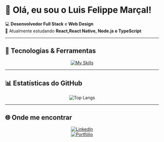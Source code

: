 # 👋 Olá, eu sou o Luis Felippe Marçal!

💻 **Desenvolvedor Full Stack** e **Web Design**  
🚀 Atualmente estudando **React,React Native, Node.js e TypeScript**  

---

## 🚀 Tecnologias & Ferramentas  

<div align="center">

[![My Skills](https://skillicons.dev/icons?i=ts,react,nodejs,tailwind,mysql,figma,html,css,js&theme=dark)](https://skillicons.dev)

</div>

---

## 📊 Estatísticas do GitHub  

<div align="center">


![Top Langs](https://github-readme-stats.vercel.app/api/top-langs/?username=LuismarcalDev&layout=compact&theme=radical&hide_border=true)

</div>

---

## 🌐 Onde me encontrar  

<div align="center">

[![LinkedIn](https://img.shields.io/badge/LinkedIn-0A66C2?style=for-the-badge&logo=linkedin&logoColor=white)](https://www.linkedin.com/in/luisfelippedesenvolvedor/)  
[![Portfólio](https://img.shields.io/badge/Portfólio-000000?style=for-the-badge&logo=react&logoColor=white)](https://portifolio-og-4l8m.vercel.app/)  

</div>
